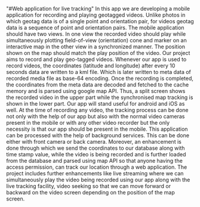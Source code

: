 "#Web application for live tracking" 
In this app we are developing a mobile application for recording and playing geotagged videos. Unlike photos in which geotag data is of a single point and orientation pair, for videos geotag data is a sequence of point and orientation pairs. The mobile application should have two views. In one view the recorded video should play while simultaneously plotting field-of-view (orientation) cone and marker on an interactive map in the other view in a synchronized manner. The position shown on the map should match the play position of the video.
Our project aims to record and play geo-tagged videos. Whenever our app is used to record videos, the coordinates (latitude and longitude) after every 10 seconds data are written to a kml file. Which is later written to meta data of recorded media file as base-64 encoding. Once the recording is completed, the coordinates from the meta data are decoded and fetched to the cache memory and is parsed using google map API. Thus, a split screen shows the recorded video in the upper part while the synchronised map tracking is shown in the lower part. Our app will stand useful for android and iOS as well. At the time of recording any video, the tracking process can be done not only with the help of our app but also with the normal video cameras present in the mobile or with any other video recorder but the only necessity is that our app should be present in the mobile. This application can be processed with the help of background services. This can be done either with front camera or back camera.
Moreover, an enhancement is done through which we send the coordinates to our database along with time stamp value, while the video is being recorded and is further loaded from the database and parsed using map API so that anyone having the access permission, can track our location through a web application. The project includes further enhancements like live streaming where we can simultaneously play the video being recorded using our app along with the live tracking facility, video seeking so that we can move forward or backward on the video screen depending on the position of the map screen.
